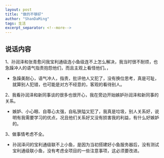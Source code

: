 ```yaml
---
layout: post
title: "做的不够好"
author: "ShanDaMing"
tags: 生活
excerpt_separator: <!--more-->
---
```


## 说话内容
1、孙润泽和张青愈问我宝利通级连小鱼级连不上怎么解决，我当时很不耐烦，也急躁冲人的语气指责抱怨他们，而且主观上看怪他们。<!--more-->，
* 急躁美耐心，语气冲人，指责，批评他人又犯了，没有换位思考，真是可耻，就算别人犯错，也可能是对方不经意的，客观的看待别人。

2、我看孙润泽和新同事谈的很多也很开心，我在旁边开始嫉妒孙润泽和新同事的关系。
* 嫉妒、小心眼、自尊心太强，自私狭隘又犯了，我真是垃圾，别人关系好，说明有我需要学习的优点，况且他们关系好又没有损害我的利益，有什么好嫉妒的。

3、做事情考虑不全。
* 孙润泽问的宝利通级联不上小鱼，是因为当初搭建好小鱼服务器后，没有测试宝利通级联小鱼，没有考虑全项目的一些注意事项，这必须要改进。
